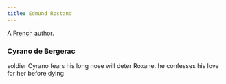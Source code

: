 ```yaml
---
title: Edmund Rostand
---
```


A [French](../index.html) author.

### Cyrano de Bergerac

soldier Cyrano fears his long nose will deter Roxane. he confesses his love for her before dying
